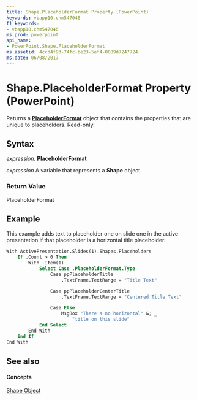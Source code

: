 ```yaml
---
title: Shape.PlaceholderFormat Property (PowerPoint)
keywords: vbapp10.chm547046
f1_keywords:
- vbapp10.chm547046
ms.prod: powerpoint
api_name:
- PowerPoint.Shape.PlaceholderFormat
ms.assetid: 4ccd4f93-74fc-be23-5ef4-0089d7247724
ms.date: 06/08/2017
---
```



# Shape.PlaceholderFormat Property (PowerPoint)

Returns a  **[PlaceholderFormat](placeholderformat-object-powerpoint.md)** object that contains the properties that are unique to placeholders. Read-only.


## Syntax

 _expression_. **PlaceholderFormat**

 _expression_ A variable that represents a **Shape** object.


### Return Value

PlaceholderFormat


## Example

This example adds text to placeholder one on slide one in the active presentation if that placeholder is a horizontal title placeholder.


```vb
With ActivePresentation.Slides(1).Shapes.Placeholders
    If .Count > 0 Then
        With .Item(1)
            Select Case .PlaceholderFormat.Type
                Case ppPlaceholderTitle
                    .TextFrame.TextRange = "Title Text"

                Case ppPlaceholderCenterTitle
                    .TextFrame.TextRange = "Centered Title Text"

                Case Else
                    MsgBox "There's no horizontal" &; _
                        "title on this slide"
            End Select
        End With
    End If
End With
```


## See also


#### Concepts


[Shape Object](shape-object-powerpoint.md)

